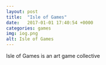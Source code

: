 ```yaml
---
layout: post
title:  "Isle of Games"
date:   2017-01-01 17:40:54 +0000
categories: games
img: iog.png
alt: Isle of Games
---
```


Isle of Games is an art game collective